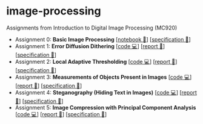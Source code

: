 # image-processing
Assignments from Introduction to Digital Image Processing (MC920)

- Assignment 0: **Basic Image Processing** [[notebook 📒](https://github.com/laurelkeys/image-processing/blob/master/assignment-0/Assignment0.ipynb)] [[specification 📄](https://github.com/laurelkeys/image-processing/blob/master/reports/trabalho0.pdf)]
- Assignment 1: **Error Diffusion Dithering** [[code 💻](https://github.com/laurelkeys/image-processing/blob/master/assignment-1/)] [[report 📝](https://github.com/laurelkeys/image-processing/blob/master/reports/MC920___Trabalho_1.pdf)] [[specification 📄](https://github.com/laurelkeys/image-processing/blob/master/reports/trabalho1.pdf)]
- Assignment 2: **Local Adaptive Thresholding** [[code 💻](https://github.com/laurelkeys/image-processing/blob/master/assignment-2/)] [[report 📝](https://github.com/laurelkeys/image-processing/blob/master/reports/MC920___Trabalho_2.pdf)] [[specification 📄](https://github.com/laurelkeys/image-processing/blob/master/reports/trabalho2.pdf)]
- Assignment 3: **Measurements of Objects Present in Images** [[code 💻](https://github.com/laurelkeys/image-processing/blob/master/assignment-3/)] [[report 📝](https://github.com/laurelkeys/image-processing/blob/master/reports/MC920___Trabalho_3.pdf)] [[specification 📄](https://github.com/laurelkeys/image-processing/blob/master/reports/trabalho3.pdf)]
- Assignment 4: **Steganography (Hiding Text in Images)** [[code 💻](https://github.com/laurelkeys/image-processing/blob/master/assignment-4/)] [[report 📝](https://github.com/laurelkeys/image-processing/blob/master/reports/MC920___Trabalho_4.pdf)] [[specification 📄](https://github.com/laurelkeys/image-processing/blob/master/reports/trabalho4.pdf)]
- Assignment 5: **Image Compression with Principal Component Analysis** [[code 💻](https://github.com/laurelkeys/image-processing/blob/master/assignment-5/)] [[report 📝](https://github.com/laurelkeys/image-processing/blob/master/reports/MC920___Trabalho_5.pdf)] [[specification 📄](https://github.com/laurelkeys/image-processing/blob/master/reports/trabalho5.pdf)]
